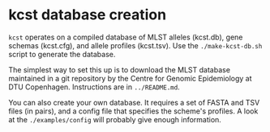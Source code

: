 # kcst database creation

`kcst` operates on a compiled database of MLST alleles (kcst.db), gene schemas
(kcst.cfg), and allele profiles (kcst.tsv).  Use the `./make-kcst-db.sh` script
to generate the database.

The simplest way to set this up is to download the MLST database maintained in
a git repository by the Centre for Genomic Epidemiology at DTU Copenhagen.
Instructions are in `../README.md`.

You can also create your own database.  It requires a set of FASTA and
TSV files (in pairs), and a config file that specifies the scheme's profiles.
A look at the `./examples/config` will probably give enough information.

